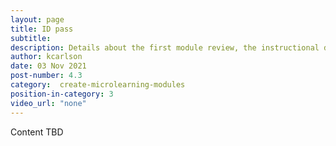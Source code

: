 ```yaml
---
layout: page
title: ID pass
subtitle:
description: Details about the first module review, the instructional design (ID) pass
author: kcarlson
date: 03 Nov 2021
post-number: 4.3
category:  create-microlearning-modules
position-in-category: 3
video_url: "none"
---
```


Content TBD